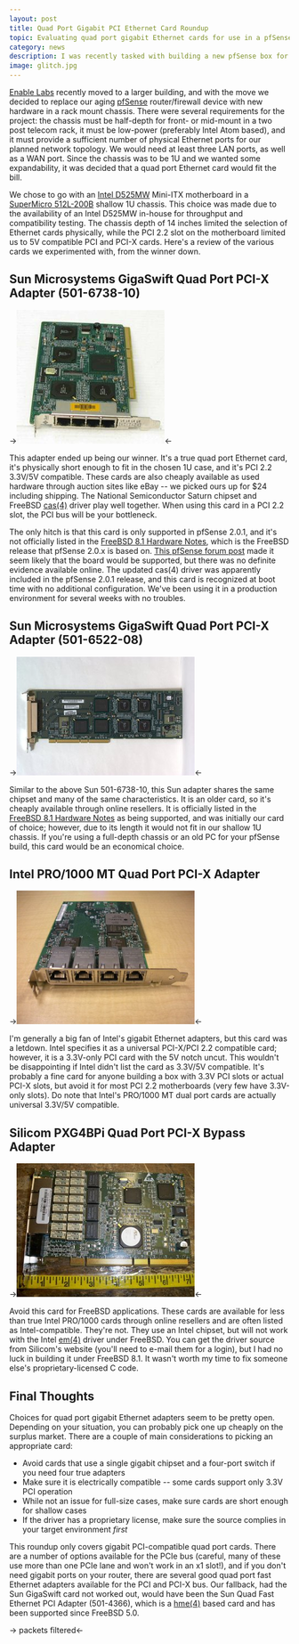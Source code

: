 ```yaml
---
layout: post
title: Quad Port Gigabit PCI Ethernet Card Roundup
topic: Evaluating quad port gigabit Ethernet cards for use in a pfSense box
category: news
description: I was recently tasked with building a new pfSense box for the office. We needed three or four Ethernet ports, and wanted to use a 1U Intel Atom based server. Finding a quad port card was a little challenging, so here's a writeup on picking the right card for your build.
image: glitch.jpg
---
```


[Enable Labs](http://www.enablelabs.com) recently moved to a larger building, and with the move we decided to replace our aging [pfSense](http://www.pfsense.org) router/firewall device with new hardware in a rack mount chassis. There were several requirements for the project: the chassis must be half-depth for front- or mid-mount in a two post telecom rack, it must be low-power (preferably Intel Atom based), and it must provide a sufficient number of physical Ethernet ports for our planned network topology. We would need at least three LAN ports, as well as a WAN port. Since the chassis was to be 1U and we wanted some expandability, it was decided that a quad port Ethernet card would fit the bill.

We chose to go with an [Intel D525MW](http://www.intel.com/content/www/us/en/motherboards/desktop-motherboards/desktop-board-d525mw.html) Mini-ITX motherboard in a [SuperMicro 512L-200B](http://www.supermicro.com/products/chassis/1u/512/sc512l-200.cfm) shallow 1U chassis. This choice was made due to the availability of an Intel D525MW in-house for throughput and compatibility testing. The chassis depth of 14 inches limited the selection of Ethernet cards physically, while the PCI 2.2 slot on the motherboard limited us to 5V compatible PCI and PCI-X cards. Here's a review of the various cards we experimented with, from the winner down.

Sun Microsystems GigaSwift Quad Port PCI-X Adapter (501-6738-10)
----------------------------------------------------------------

->[![Sun 501-6738-10, image credit to eBay seller tryc2](/images/general/quadnic/scaled/sun6738.jpg)](/images/general/quadnic/sun6738.jpg)<-

This adapter ended up being our winner. It's a true quad port Ethernet card, it's physically short enough to fit in the chosen 1U case, and it's PCI 2.2 3.3V/5V compatible. These cards are also cheaply available as used hardware through auction sites like eBay -- we picked ours up for $24 including shipping. The National Semiconductor Saturn chipset and FreeBSD [cas(4)](http://www.freebsd.org/cgi/man.cgi?query=cas&sektion=4) driver play well together. When using this card in a PCI 2.2 slot, the PCI bus will be your bottleneck.

The only hitch is that this card is only supported in pfSense 2.0.1, and it's not officially listed in the [FreeBSD 8.1 Hardware Notes](http://www.freebsd.org/releases/8.1R/hardware.html#ETHERNET), which is the FreeBSD release that pfSense 2.0.x is based on. [This pfSense forum post](http://forum.pfsense.org/index.php?topic=33960.0;wap2) made it seem likely that the board would be supported, but there was no definite evidence available online. The updated cas(4) driver was apparently included in the pfSense 2.0.1 release, and this card is recognized at boot time with no additional configuration. We've been using it in a production environment for several weeks with no troubles.

Sun Microsystems GigaSwift Quad Port PCI-X Adapter (501-6522-08)
----------------------------------------------------------------

->[![Sun 501-6522-08](/images/general/quadnic/scaled/sun6522.jpg)](/images/general/quadnic/sun6522.jpg)<-

Similar to the above Sun 501-6738-10, this Sun adapter shares the same chipset and many of the same characteristics. It is an older card, so it's cheaply available through online resellers. It is officially listed in the [FreeBSD 8.1 Hardware Notes](http://www.freebsd.org/releases/8.1R/hardware.html#ETHERNET) as being supported, and was initially our card of choice; however, due to its length it would not fit in our shallow 1U chassis. If you're using a full-depth chassis or an old PC for your pfSense build, this card would be an economical choice.

Intel PRO/1000 MT Quad Port PCI-X Adapter
-----------------------------------------

->[![Intel PRO/1000 MT](/images/general/quadnic/scaled/pro1000mt.jpg)](/images/general/quadnic/pro1000mt.jpg)<-

I'm generally a big fan of Intel's gigabit Ethernet adapters, but this card was a letdown. Intel specifies it as a universal PCI-X/PCI 2.2 compatible card; however, it is a 3.3V-only PCI card with the 5V notch uncut. This wouldn't be disappointing if Intel didn't list the card as 3.3V/5V compatible. It's probably a fine card for anyone building a box with 3.3V PCI slots or actual PCI-X slots, but avoid it for most PCI 2.2 motherboards (very few have 3.3V-only slots). Do note that Intel's PRO/1000 MT dual port cards are actually universal 3.3V/5V compatible.

Silicom PXG4BPi Quad Port PCI-X Bypass Adapter
----------------------------------------------

->[![Silicom PXG4BPi](/images/general/quadnic/scaled/silicom.jpg)](/images/general/quadnic/silicom.jpg)<-

Avoid this card for FreeBSD applications. These cards are available for less than true Intel PRO/1000 cards through online resellers and are often listed as Intel-compatible. They're not. They use an Intel chipset, but will not work with the Intel [em(4)](http://www.freebsd.org/cgi/man.cgi?query=em&sektion=4) driver under FreeBSD. You can get the driver source from Silicom's website (you'll need to e-mail them for a login), but I had no luck in building it under FreeBSD 8.1. It wasn't worth my time to fix someone else's proprietary-licensed C code.

Final Thoughts
--------------

Choices for quad port gigabit Ethernet adapters seem to be pretty open. Depending on your situation, you can probably pick one up cheaply on the surplus market. There are a couple of main considerations to picking an appropriate card:

* Avoid cards that use a single gigabit chipset and a four-port switch if you need four true adapters
* Make sure it is electrically compatible -- some cards support only 3.3V PCI operation
* While not an issue for full-size cases, make sure cards are short enough for shallow cases
* If the driver has a proprietary license, make sure the source complies in your target environment *first*

This roundup only covers gigabit PCI-compatible quad port cards. There are a number of options available for the PCIe bus (careful, many of these use more than one PCIe lane and won't work in an x1 slot!), and if you don't need gigabit ports on your router, there are several good quad port fast Ethernet adapters available for the PCI and PCI-X bus. Our fallback, had the Sun GigaSwift card not worked out, would have been the Sun Quad Fast Ethernet PCI Adapter (501-4366), which is a [hme(4)](http://www.freebsd.org/cgi/man.cgi?query=hme&sektion=4) based card and has been supported since FreeBSD 5.0.

-><script language="Javascript" src="http://www.glitchwrks.com/counter/counter.php?page=quadnic"></script> packets filtered<-
